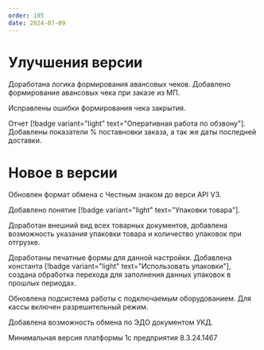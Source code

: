 ```yaml
---
order: 195
date: 2024-07-09
---
```


# Улучшения версии

Доработана логика формирования авансовых чеков. Добавлено формирование авансовых чека при заказе из МП.

Исправлены ошибки формирования чека закрытия.

Отчет [!badge variant="light" text="Оперативная работа по обзвону"]. Добавлены показатели % поставновки заказа, а так же даты последней доставки.

# Новое в версии

Обновлен формат обмена с Честным знаком до верси API V3. 

Добавлено понятие [!badge variant="light" text="Упаковки товара"]. 

Доработан внешний вид всех товарных документов, добавлена возможность указания упаковки товара и количество упаковок при отгрузке. 

Доработаны печатные формы для данной настройки. Добавлена константа [!badge variant="light" text="Использовать упаковки"], создана обработка перехода для заполнения данных упаковок  в прошлых периодах. 

Обновлена подсистема работы с подключаемым оборудованием. Для кассы включен разрешительный режим. 

Добавлена возможность обмена по ЭДО документом УКД. 

Минимальная версия платформы 1с предприятия 8.3.24.1467
